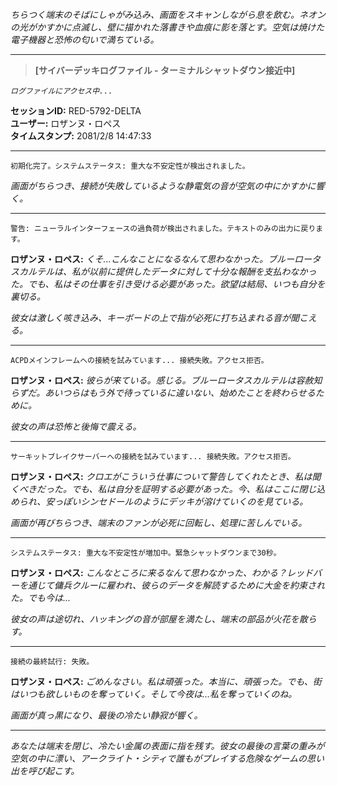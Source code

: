 _ちらつく端末のそばにしゃがみ込み、画面をスキャンしながら息を飲む。ネオンの光がかすかに点滅し、壁に描かれた落書きや血痕に影を落とす。空気は焼けた電子機器と恐怖の匂いで満ちている。_

---

> **[サイバーデッキログファイル - ターミナルシャットダウン接近中]**

_`ログファイルにアクセス中...`_

**セッションID:** RED-5792-DELTA  
**ユーザー:** ロザンヌ・ロペス  
**タイムスタンプ:** 2081/2/8 14:47:33

---

`初期化完了。システムステータス: 重大な不安定性が検出されました。`

_画面がちらつき、接続が失敗しているような静電気の音が空気の中にかすかに響く。_

---

`警告: ニューラルインターフェースの過負荷が検出されました。テキストのみの出力に戻ります。`

**ロザンヌ・ロペス:** _くそ...こんなことになるなんて思わなかった。ブルーロータスカルテルは、私が以前に提供したデータに対して十分な報酬を支払わなかった。でも、私はその仕事を引き受ける必要があった。欲望は結局、いつも自分を裏切る。_

_彼女は激しく咳き込み、キーボードの上で指が必死に打ち込まれる音が聞こえる。_

---

`ACPDメインフレームへの接続を試みています... 接続失敗。アクセス拒否。`

**ロザンヌ・ロペス:** _彼らが来ている。感じる。ブルーロータスカルテルは容赦知らずだ。あいつらはもう外で待っているに違いない、始めたことを終わらせるために。_

_彼女の声は恐怖と後悔で震える。_

---

`サーキットブレイクサーバーへの接続を試みています... 接続失敗。アクセス拒否。`

**ロザンヌ・ロペス:** _クロエがこういう仕事について警告してくれたとき、私は聞くべきだった。でも、私は自分を証明する必要があった。今、私はここに閉じ込められ、安っぽいシンセドールのようにデッキが溶けていくのを見ている。_

_画面が再びちらつき、端末のファンが必死に回転し、処理に苦しんでいる。_

---

`システムステータス: 重大な不安定性が増加中。緊急シャットダウンまで30秒。`

**ロザンヌ・ロペス:** _こんなところに来るなんて思わなかった、わかる？レッドバーを通じて傭兵クルーに雇われ、彼らのデータを解読するために大金を約束された。でも今は..._

_彼女の声は途切れ、ハッキングの音が部屋を満たし、端末の部品が火花を散らす。_

---

`接続の最終試行: 失敗。`

**ロザンヌ・ロペス:** _ごめんなさい。私は頑張った。本当に、頑張った。でも、街はいつも欲しいものを奪っていく。そして今夜は...私を奪っていくのね。_

_画面が真っ黒になり、最後の冷たい静寂が響く。_

---

_あなたは端末を閉じ、冷たい金属の表面に指を残す。彼女の最後の言葉の重みが空気の中に漂い、アークライト・シティで誰もがプレイする危険なゲームの思い出を呼び起こす。_
